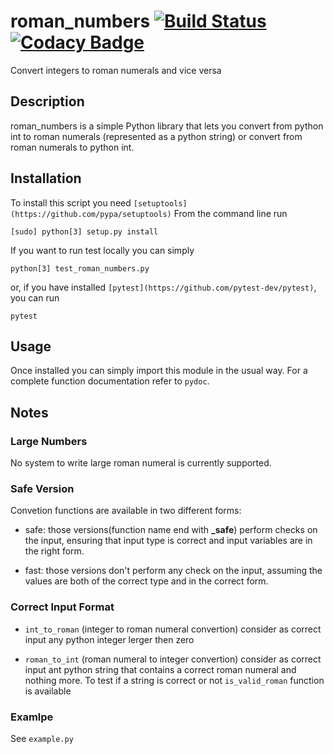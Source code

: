 # roman_numbers [![Build Status](https://travis-ci.com/FilippoRanza/roman_numbers.svg?branch=master)](https://travis-ci.com/FilippoRanza/roman_numbers) [![Codacy Badge](https://api.codacy.com/project/badge/Grade/1d68e4e50fb44ace853305e19e46b8ae)](https://app.codacy.com/app/FilippoRanza/roman_numbers?utm_source=github.com&utm_medium=referral&utm_content=FilippoRanza/roman_numbers&utm_campaign=Badge_Grade_Dashboard)
Convert integers to roman numerals and vice versa

## Description
roman_numbers is a simple Python library that lets you convert from python int to 
roman numerals (represented as a python string) or convert from roman numerals 
to python int. 

## Installation
To install this script you need `[setuptools](https://github.com/pypa/setuptools)`
From the command line run

```
[sudo] python[3] setup.py install
```

If you want to run test locally you can simply

```
python[3] test_roman_numbers.py
```

or, if you have installed `[pytest](https://github.com/pytest-dev/pytest)`,
you can run

```
pytest
```

## Usage
Once installed you can simply import this module
in the usual way. For a complete function
documentation refer to `pydoc`.

## Notes
### Large Numbers
No system to write large roman numeral is currently supported.

### Safe Version
Convetion functions are available in two different forms:
+   safe: those versions(function name end with **_safe**) perform 
checks on the input, ensuring that input type is correct and 
input variables are in the right form.

+   fast: those versions don't perform any check on the input, 
assuming the values are both of the correct type and in the 
correct form.

### Correct Input Format
+   `int_to_roman` (integer to roman numeral convertion) consider 
as correct input any python integer lerger then zero

+   `roman_to_int` (roman numeral to integer convertion) consider
as correct input ant python string that contains a correct 
roman numeral and nothing more. To test if a string is correct
or not `is_valid_roman` function is available

### Examlpe
See `example.py` 